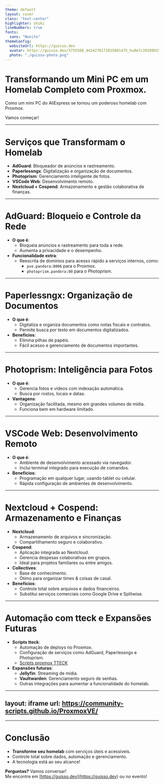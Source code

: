 ```yaml
---
theme: default
layout: cover
class: "text-center"
highlighter: shiki
lineNumbers: true
fonts:
  sans: "Nunito"
themeConfig:
  websiteUrl: https://guisso.dev
  avatar: https://guisso.dev/5755568_4424276171815601475_hu0e7c20109915d8890daa45a87ae252d1_16018_288x288_fill_q96_box_center.jpg
  photo: "./guisso-photo.png"
---
```


# Transformando um <span>Mini PC</span> em um <span>Homelab</span> Completo com <span>Proxmox.</span>

Como um mini PC do AliExpress se tornou um poderoso homelab com Proxmox.

<div class="pt-12">
  <span @click="$slidev.nav.next" class="px-2 py-1 rounded cursor-pointer" hover="bg-white bg-opacity-10">
    Vamos começar! <carbon:arrow-right class="inline"/>
  </span>
</div>

---

# <span>Serviços</span> que Transformam o <span>Homelab</span>

<v-clicks depth="2">

- **AdGuard**: Bloqueador de anúncios e rastreamento.
- **Paperlessngx**: Digitalização e organização de documentos.
- **Photoprism**: Gerenciamento inteligente de fotos.
- **VSCode Web**: Desenvolvimento remoto.
- **Nextcloud + Cospend**: Armazenamento e gestão colaborativa de finanças.

</v-clicks>

---

# <span>AdGuard</span>: Bloqueio e Controle da Rede

<v-clicks depth="2">

- **O que é**:
  - Bloqueia anúncios e rastreamento para toda a rede.
  - Aumenta a privacidade e o desempenho.
- **Funcionalidade extra**:
  - Reescrita de domínios para acesso rápido a serviços internos, como:
    - `pve.pandora:8006` para o Proxmox.
    - `photoprism.pandora:80` para o Photoprism.

</v-clicks>

---

# <span>Paperlessngx</span>: Organização de Documentos

<v-clicks depth="2">

- **O que é**:
  - Digitaliza e organiza documentos como notas fiscais e contratos.
  - Permite busca por texto em documentos digitalizados.
- **Benefícios**:
  - Elimina pilhas de papéis.
  - Fácil acesso e gerenciamento de documentos importantes.

</v-clicks>

---

# <span>Photoprism</span>: Inteligência para Fotos

<v-clicks depth="2">

- **O que é**:
  - Gerencia fotos e vídeos com indexação automática.
  - Busca por rostos, locais e datas.
- **Vantagens**:
  - Organização facilitada, mesmo em grandes volumes de mídia.
  - Funciona bem em hardware limitado.

</v-clicks>

---

# <span>VSCode Web</span>: Desenvolvimento Remoto

<v-clicks depth="2">

- **O que é**:
  - Ambiente de desenvolvimento acessado via navegador.
  - Inclui terminal integrado para execução de comandos.
- **Benefícios**:
  - Programação em qualquer lugar, usando tablet ou celular.
  - Rápida configuração de ambientes de desenvolvimento.

</v-clicks>

---

# <span>Nextcloud</span> + <span>Cospend</span>: Armazenamento e Finanças

<v-clicks depth="2">

- **Nextcloud**:
  - Armazenamento de arquivos e sincronização.
  - Compartilhamento seguro e colaborativo.
- **Cospend**:
  - Aplicação integrada ao Nextcloud.
  - Gerencia despesas colaborativas em grupos.
  - Ideal para projetos familiares ou entre amigos.
- **Collectives**:
  - Base de conhecimento.
  - Ótimo para organizar times & coisas de casal.
- **Benefícios**:
  - Controle total sobre arquivos e dados financeiros.
  - Substitui serviços comerciais como Google Drive e Splitwise.

</v-clicks>

---

# Automação com <span>tteck</span> e Expansões Futuras

<v-clicks depth="2">

- **Scripts tteck**:
  - Automação de deploys no Proxmox.
  - Configuração de serviços como AdGuard, Paperlessngx e Photoprism.
  - [Scripts proxmox TTECK](https://community-scripts.github.io/ProxmoxVE/)
- **Expansões futuras**:
  - **Jellyfin**: Streaming de mídia.
  - **Vaultwarden**: Gerenciamento seguro de senhas.
  - Outras integrações para aumentar a funcionalidade do homelab.

</v-clicks>

---
layout: iframe
url: https://community-scripts.github.io/ProxmoxVE/
---

---

# <span>Conclusão</span>

<v-clicks depth="2">

- **Transforme seu homelab** com serviços úteis e acessíveis.
- Controle total sobre dados, automação e gerenciamento.
- A tecnologia está ao seu alcance!

**Perguntas?** Vamos conversar!  
Me encontre em [https://guisso.dev](https://guisso.dev) ou no evento!

</v-clicks>
